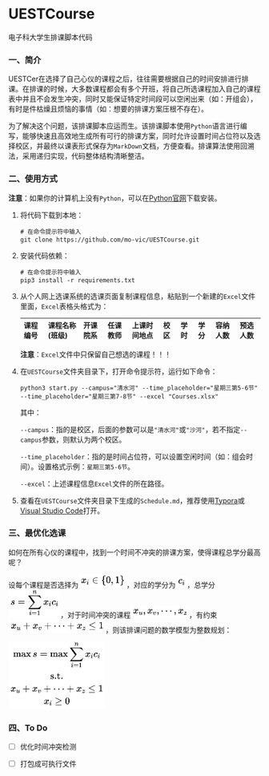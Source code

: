 # UESTCourse
电子科大学生排课脚本代码



### 一、简介

​	UESTCer在选择了自己心仪的课程之后，往往需要根据自己的时间安排进行排课。在排课的时候，大多数课程都会有多个开班，将自己所选课程加入自己的课程表中并且不会发生冲突，同时又能保证特定时间段可以空闲出来（如：开组会），有时是件枯燥且烦恼的事情（如：想要的排课方案压根不存在）。

​	为了解决这个问题，该排课脚本应运而生。该排课脚本使用`Python`语言进行编写，能够快速且高效地生成所有可行的排课方案，同时允许设置时间占位符以及选择校区，并最终以课表形式保存为`MarkDown`文档，方便查看。排课算法使用回溯法，采用递归实现，代码整体结构清晰整洁。



### 二、使用方式

**注意**：如果你的计算机上没有`Python`，可以在[Python官网](https://www.python.org/downloads/)下载安装。

1. 将代码下载到本地：

   ```shell
   # 在命令提示符中输入
   git clone https://github.com/mo-vic/UESTCourse.git
   ```

2. 安装代码依赖：

   ```shell
   # 在命令提示符中输入
   pip3 install -r requirements.txt
   ```

3. 从个人网上选课系统的选课页面复制课程信息，粘贴到一个新建的`Excel`文件里面，`Excel`表格头格式为：

   | 课程编号 | 课程名称(班级) | 开课院系 | 任课教师 | 上课时间地点 | 校区 | 学时 | 学分 | 容纳人数 | 预选人数 |
   | :------- | :------------- | :------- | :------- | :----------- | :--- | :--- | :--- | :------- | :------- |

   **注意**：`Excel`文件中只保留自己想选的课程！！！

4. 在`UESTCourse`文件夹目录下，打开命令提示符，运行如下命令：

   ```shell
   python3 start.py --campus="清水河" --time_placeholder="星期三第5-6节" --time_placeholder="星期三第7-8节" --excel "Courses.xlsx"
   ```

   其中：

   ​	`--campus`：指的是校区，后面的参数可以是`"清水河"`或`"沙河"`，若不指定`--campus`参数，则默认为两个校区。

   ​	`--time_placeholder`：指的是时间占位符，可以设置空闲时间（如：组会时间）。设置格式示例：`星期三第5-6节`。

   ​	`--excel`：上述课程信息`Excel`文件的所在路径。

5. 查看在`UESTCourse`文件夹目录下生成的`Schedule.md`，推荐使用[Typora](https://typora.io/)或[Visual Studio Code](https://code.visualstudio.com/)打开。



### 三、最优化选课

如何在所有心仪的课程中，找到一个时间不冲突的排课方案，使得课程总学分最高呢？

设每个课程是否选择为![x_i](img/def_x_i.png)，对应的学分为![c_i](img/def_c_i.png)，总学分![s](img/def_s.png)，对于时间冲突的课程![conflicting_x](img/def_conflicting_x.png)，有约束![constraint](img/def_constraint.png)，则该排课问题的数学模型为整数规划：

![mathematical_model](img/mathematical_model.png)



### 四、To Do

- [ ] 优化时间冲突检测
- [ ] 打包成可执行文件

